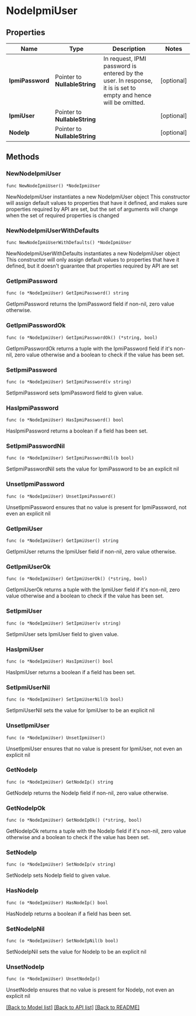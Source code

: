 # NodeIpmiUser

## Properties

Name | Type | Description | Notes
------------ | ------------- | ------------- | -------------
**IpmiPassword** | Pointer to **NullableString** | In request, IPMI password is entered by the user. In response, it is is set to empty and hence will be omitted. | [optional] 
**IpmiUser** | Pointer to **NullableString** |  | [optional] 
**NodeIp** | Pointer to **NullableString** |  | [optional] 

## Methods

### NewNodeIpmiUser

`func NewNodeIpmiUser() *NodeIpmiUser`

NewNodeIpmiUser instantiates a new NodeIpmiUser object
This constructor will assign default values to properties that have it defined,
and makes sure properties required by API are set, but the set of arguments
will change when the set of required properties is changed

### NewNodeIpmiUserWithDefaults

`func NewNodeIpmiUserWithDefaults() *NodeIpmiUser`

NewNodeIpmiUserWithDefaults instantiates a new NodeIpmiUser object
This constructor will only assign default values to properties that have it defined,
but it doesn't guarantee that properties required by API are set

### GetIpmiPassword

`func (o *NodeIpmiUser) GetIpmiPassword() string`

GetIpmiPassword returns the IpmiPassword field if non-nil, zero value otherwise.

### GetIpmiPasswordOk

`func (o *NodeIpmiUser) GetIpmiPasswordOk() (*string, bool)`

GetIpmiPasswordOk returns a tuple with the IpmiPassword field if it's non-nil, zero value otherwise
and a boolean to check if the value has been set.

### SetIpmiPassword

`func (o *NodeIpmiUser) SetIpmiPassword(v string)`

SetIpmiPassword sets IpmiPassword field to given value.

### HasIpmiPassword

`func (o *NodeIpmiUser) HasIpmiPassword() bool`

HasIpmiPassword returns a boolean if a field has been set.

### SetIpmiPasswordNil

`func (o *NodeIpmiUser) SetIpmiPasswordNil(b bool)`

 SetIpmiPasswordNil sets the value for IpmiPassword to be an explicit nil

### UnsetIpmiPassword
`func (o *NodeIpmiUser) UnsetIpmiPassword()`

UnsetIpmiPassword ensures that no value is present for IpmiPassword, not even an explicit nil
### GetIpmiUser

`func (o *NodeIpmiUser) GetIpmiUser() string`

GetIpmiUser returns the IpmiUser field if non-nil, zero value otherwise.

### GetIpmiUserOk

`func (o *NodeIpmiUser) GetIpmiUserOk() (*string, bool)`

GetIpmiUserOk returns a tuple with the IpmiUser field if it's non-nil, zero value otherwise
and a boolean to check if the value has been set.

### SetIpmiUser

`func (o *NodeIpmiUser) SetIpmiUser(v string)`

SetIpmiUser sets IpmiUser field to given value.

### HasIpmiUser

`func (o *NodeIpmiUser) HasIpmiUser() bool`

HasIpmiUser returns a boolean if a field has been set.

### SetIpmiUserNil

`func (o *NodeIpmiUser) SetIpmiUserNil(b bool)`

 SetIpmiUserNil sets the value for IpmiUser to be an explicit nil

### UnsetIpmiUser
`func (o *NodeIpmiUser) UnsetIpmiUser()`

UnsetIpmiUser ensures that no value is present for IpmiUser, not even an explicit nil
### GetNodeIp

`func (o *NodeIpmiUser) GetNodeIp() string`

GetNodeIp returns the NodeIp field if non-nil, zero value otherwise.

### GetNodeIpOk

`func (o *NodeIpmiUser) GetNodeIpOk() (*string, bool)`

GetNodeIpOk returns a tuple with the NodeIp field if it's non-nil, zero value otherwise
and a boolean to check if the value has been set.

### SetNodeIp

`func (o *NodeIpmiUser) SetNodeIp(v string)`

SetNodeIp sets NodeIp field to given value.

### HasNodeIp

`func (o *NodeIpmiUser) HasNodeIp() bool`

HasNodeIp returns a boolean if a field has been set.

### SetNodeIpNil

`func (o *NodeIpmiUser) SetNodeIpNil(b bool)`

 SetNodeIpNil sets the value for NodeIp to be an explicit nil

### UnsetNodeIp
`func (o *NodeIpmiUser) UnsetNodeIp()`

UnsetNodeIp ensures that no value is present for NodeIp, not even an explicit nil

[[Back to Model list]](../README.md#documentation-for-models) [[Back to API list]](../README.md#documentation-for-api-endpoints) [[Back to README]](../README.md)


